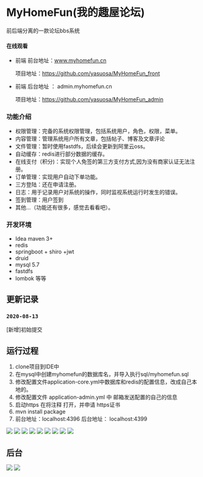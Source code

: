 # MyHomeFun(我的趣屋论坛)

前后端分离的一款论坛bbs系统

#### 在线观看

- 前端 前台地址：www.myhomefun.cn   

  项目地址：https://github.com/yasuosa/MyHomeFun_front

- 前端 后台地址 ： admin.myhomefun.cn

  项目地址：https://github.com/yasuosa/MyHomeFun_admin

### 功能介绍

- 权限管理：完备的系统权限管理，包括系统用户，角色，权限，菜单。
- 内容管理：管理系统用户所有文章，包括帖子、博客及文章评论
- 文件管理：暂时使用fastdfs，后续会更新到阿里云oss。
- 自动缓存：redis进行部分数据的缓存。
- 在线支付（积分)：实现个人免签的第三方支付方式,因为没有商家认证无法注册。
- 订单管理：实现用户自动下单功能。
- 三方登陆：还在申请注册。
- 日志：用于记录用户对系统的操作，同时监视系统运行时发生的错误。
- 签到管理：用户签到
- 其他...（功能还有很多，感觉去看看吧）。

### 开发环境

- Idea maven 3+
- redis 
- springboot + shiro +jwt 
- druid
- mysql 5.7
- fastdfs
- lombok 等等

##  更新记录

### `2020-08-13`

[新增]初始提交

##  运行过程

1. clone项目到IDE中
2. 在mysql中创建myhomefun的数据库名，并导入执行sql/myhomefun.sql
3. 修改配置文件application-core.yml中数据库和redis的配置信息，改成自己本地的。
4. 修改配置文件 application-admin.yml 中 邮箱发送配置的自己的信息
5. 启动https 在将注释 打开，并申请 https证书 
6. mvn install package
7. 前台地址：localhost:4396 
   后台地址： localhost:4399

![](./image/1.png)
![](./image/2.png)
![](./image/3.png)
![](./image/4.png)
![](./image/5.png)
![](./image/6.png)
![](./image/7.png)
![](./image/8.png)
![](./image/9.png)

##  后台
![](./image/10.png)
![](./image/11.png)
